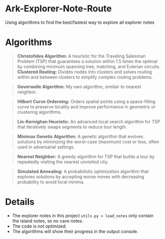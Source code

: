 # Ark-Explorer-Note-Route  
Using algorithms to find the best/fastest way to explore all explorer notes  

# Algorithms  
>**Christofides Algorithm:** A heuristic for the Traveling Salesman Problem (TSP) that guarantees a solution within 1.5 times the optimal by combining minimum spanning tree, matching, and Eulerian circuits.  
>**Clustered Routing:** Divides nodes into clusters and solves routing within and between clusters to simplify complex routing problems.  

>**Goverwelle Algortihm:** My own algorithm, similair to nearest neighbor.  

>**Hilbert Curve Orderning:** Orders spatial points using a space-filling curve to preserve locality and improve performance in geometric or clustering algorithms.  

>**Lin-Kernighan Heuristic:** An advanced local search algorithm for TSP that iteratively swaps segments to reduce tour length.  

>**Minimax Genetic Algorithm:** A genetic algorithm that evolves solutions by minimizing the worst-case (maximum) cost or loss, often used in adversarial settings.  

>**Nearest Neighbor:** A greedy algorithm for TSP that builds a tour by repeatedly visiting the nearest unvisited city.  

>**Simulated Annealing:** A probabilistic optimization algorithm that explores solutions by accepting worse moves with decreasing probability to avoid local minima.  

# Details
- The explorer notes in this project `utils.py > load_notes` only contain the island notes, so no cave notes.  
- The code is not optimized.  
- The algorithms will show their progress in the output console.  